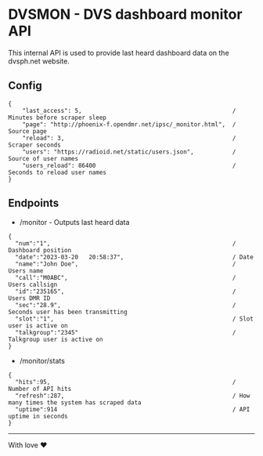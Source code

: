 # DVSMON - DVS dashboard monitor API
This internal API is used to provide last heard dashboard data on the dvsph.net website.

## Config
```
{
    "last_access": 5,                                           / Minutes before scraper sleep
    "page": "http://phoenix-f.opendmr.net/ipsc/_monitor.html",  / Source page
    "reload": 3,                                                / Scraper seconds
    "users": "https://radioid.net/static/users.json",           / Source of user names
    "users_reload": 86400                                       / Seconds to reload user names
}
```

## Endpoints
- /monitor - Outputs last heard data
```
{
  "num":"1",                                                    / Dashboard position
  "date":"2023-03-20   20:58:37",                               / Date
  "name":"John Doe",                                            / Users name
  "call":"M0ABC",                                               / Users callsign
  "id":"235165",                                                / Users DMR ID
  "sec":"28.9",                                                 / Seconds user has been transmitting
  "slot":"1",                                                   / Slot user is active on
  "talkgroup":"2345"                                            / Talkgroup user is active on
}
```
- /monitor/stats
```
{
  "hits":95,                                                    / Number of API hits
  "refresh":287,                                                / How many times the system has scraped data
  "uptime":914                                                  / API uptime in seconds
}
```
---
With love :heart:
